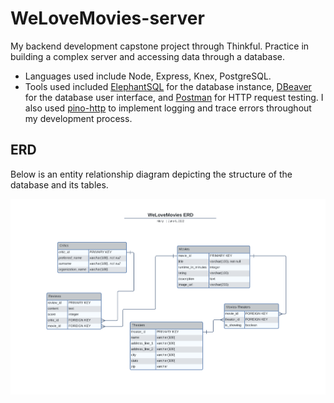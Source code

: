 # WeLoveMovies-server
My backend development capstone project through Thinkful. Practice in building a complex server and accessing data through a database. 
- Languages used include Node, Express, Knex, PostgreSQL.
- Tools used included [ElephantSQL](https://www.elephantsql.com/) for the database instance, [DBeaver](https://dbeaver.io/) for the database user interface, and [Postman](https://www.postman.com/) for HTTP request testing. I also used [pino-http](https://www.npmjs.com/package/pino-http) to implement logging and trace errors throughout my development process.


## ERD
Below is an entity relationship diagram depicting the structure of the database and its tables.

![ERD](src/utils/WeLoveMovies%20ERD.png "WeLoveMoviesERD")
